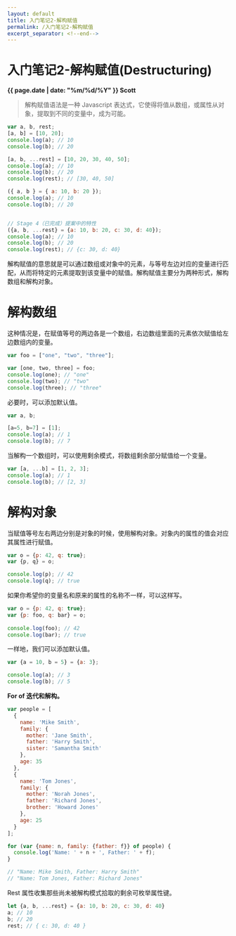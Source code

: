```yaml
---
layout: default
title: 入门笔记2-解构赋值
permalink: /入门笔记2-解构赋值
excerpt_separator: <!--end-->
---
```


入门笔记2-解构赋值(Destructuring)
=======================
**{{ page.date | date: "%m/%d/%Y" }} Scott**

> 解构赋值语法是一种 Javascript 表达式，它使得将值从数组，或属性从对象，提取到不同的变量中，成为可能。

```javascript
var a, b, rest;
[a, b] = [10, 20];
console.log(a); // 10
console.log(b); // 20

[a, b, ...rest] = [10, 20, 30, 40, 50];
console.log(a); // 10
console.log(b); // 20
console.log(rest); // [30, 40, 50]

({ a, b } = { a: 10, b: 20 });
console.log(a); // 10
console.log(b); // 20


// Stage 4（已完成）提案中的特性
({a, b, ...rest} = {a: 10, b: 20, c: 30, d: 40});
console.log(a); // 10
console.log(b); // 20
console.log(rest); // {c: 30, d: 40}
```

解构赋值的意思就是可以通过数组或对象中的元素，与等号左边对应的变量进行匹配，从而将特定的元素提取到该变量中的赋值。解构赋值主要分为两种形式，解构数组和解构对象。

# 解构数组

这种情况是，在赋值等号的两边各是一个数组，右边数组里面的元素依次赋值给左边数组内的变量。

```javascript
var foo = ["one", "two", "three"];

var [one, two, three] = foo;
console.log(one); // "one"
console.log(two); // "two"
console.log(three); // "three"
```

必要时，可以添加默认值。

```javascript
var a, b;

[a=5, b=7] = [1];
console.log(a); // 1
console.log(b); // 7
```

当解构一个数组时，可以使用剩余模式，将数组剩余部分赋值给一个变量。

```javascript
var [a, ...b] = [1, 2, 3];
console.log(a); // 1
console.log(b); // [2, 3]
```

# 解构对象

当赋值等号左右两边分别是对象的时候，使用解构对象。对象内的属性的值会对应其属性进行赋值。

```javascript
var o = {p: 42, q: true};
var {p, q} = o;

console.log(p); // 42
console.log(q); // true
```

如果你希望你的变量名和原来的属性的名称不一样，可以这样写。

```javascript
var o = {p: 42, q: true};
var {p: foo, q: bar} = o;
 
console.log(foo); // 42 
console.log(bar); // true
```

一样地，我们可以添加默认值。

```javascript
var {a = 10, b = 5} = {a: 3};

console.log(a); // 3
console.log(b); // 5
```

**For of 迭代和解构。**

```javascript
var people = [
  {
    name: 'Mike Smith',
    family: {
      mother: 'Jane Smith',
      father: 'Harry Smith',
      sister: 'Samantha Smith'
    },
    age: 35
  },
  {
    name: 'Tom Jones',
    family: {
      mother: 'Norah Jones',
      father: 'Richard Jones',
      brother: 'Howard Jones'
    },
    age: 25
  }
];

for (var {name: n, family: {father: f}} of people) {
  console.log('Name: ' + n + ', Father: ' + f);
}

// "Name: Mike Smith, Father: Harry Smith"
// "Name: Tom Jones, Father: Richard Jones"

```

Rest 属性收集那些尚未被解构模式拾取的剩余可枚举属性键。
```javascript
let {a, b, ...rest} = {a: 10, b: 20, c: 30, d: 40}
a; // 10 
b; // 20 
rest; // { c: 30, d: 40 }
```